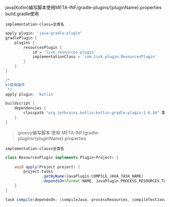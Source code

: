 java(Kotlin)编写脚本使用META-INF/gradle-plugins/{pluginName}.properties
build.gradle使用

```properties
implementation-class=全类名
```

```groovy
apply plugin: 'java-gradle-plugin'
gradlePlugin {
    plugins {
        resourcesPlugin {
            id = 'livk.resources.plugin'
            implementationClass = 'com.livk.plugin.ResourcesPlugin'
        }
    }
}

/*
kt使用插件
 */
apply plugin: 'kotlin'

buildscript {
    dependencies {
        classpath "org.jetbrains.kotlin:kotlin-gradle-plugin:1.6.10" 需要与idea当前kt版本对应
    }
}
```

> groovy编写脚本 使用 META-INF/gradle-plugins/{pluginName}.properties

```properties
implementation-class=全类名
```

```groovy
class ResourcesPlugin implements Plugin<Project> {
    
    void apply(Project project) {
        project.tasks
                .getByName(JavaPlugin.COMPILE_JAVA_TASK_NAME)
                .dependsOn(Format.NAME, JavaPlugin.PROCESS_RESOURCES_TASK_NAME)
    }
}

task compile(dependsOn: [compileJava, processResources, compileTestJava, processTestResources] )
```
